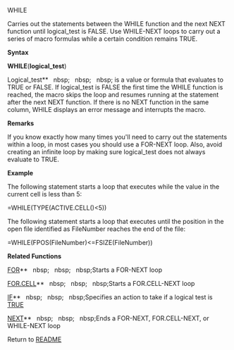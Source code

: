 WHILE

Carries out the statements between the WHILE function and the next NEXT
function until logical\_test is FALSE. Use WHILE-NEXT loops to carry out
a series of macro formulas while a certain condition remains TRUE.

**Syntax**

**WHILE**(**logical\_test**)

Logical\_test**&nbsp;&nbsp;&nbsp;nbsp;&nbsp;&nbsp;&nbsp;nbsp;&nbsp;&nbsp;&nbsp;nbsp;&nbsp;is a value or formula that
evaluates to TRUE or FALSE. If logical\_test is FALSE the first time the
WHILE function is reached, the macro skips the loop and resumes running
at the statement after the next NEXT function. If there is no NEXT
function in the same column, WHILE displays an error message and
interrupts the macro.

**Remarks**

If you know exactly how many times you'll need to carry out the
statements within a loop, in most cases you should use a FOR-NEXT loop.
Also, avoid creating an infinite loop by making sure logical\_test does
not always evaluate to TRUE.

**Example**

The following statement starts a loop that executes while the value in
the current cell is less than 5:

\=WHILE(TYPE(ACTIVE.CELL()\<5))

The following statement starts a loop that executes until the position
in the open file identified as FileNumber reaches the end of the file:

\=WHILE(FPOS(FileNumber)\<=FSIZE(FileNumber))

**Related Functions**

[FOR](FOR.md)**&nbsp;&nbsp;&nbsp;nbsp;&nbsp;&nbsp;&nbsp;nbsp;&nbsp;&nbsp;&nbsp;nbsp;Starts a FOR-NEXT loop

[FOR.CELL](FOR.CELL.md)**&nbsp;&nbsp;&nbsp;nbsp;&nbsp;&nbsp;&nbsp;nbsp;&nbsp;&nbsp;&nbsp;nbsp;Starts a FOR.CELL-NEXT loop

[IF](IF.md)**&nbsp;&nbsp;&nbsp;nbsp;&nbsp;&nbsp;&nbsp;nbsp;&nbsp;&nbsp;&nbsp;nbsp;Specifies an action to take if a logical test is
[TRUE](TRUE.md)

[NEXT](NEXT.md)**&nbsp;&nbsp;&nbsp;nbsp;&nbsp;&nbsp;&nbsp;nbsp;&nbsp;&nbsp;&nbsp;nbsp;Ends a FOR-NEXT, FOR.CELL-NEXT, or WHILE-NEXT loop



Return to [README](README.md)

